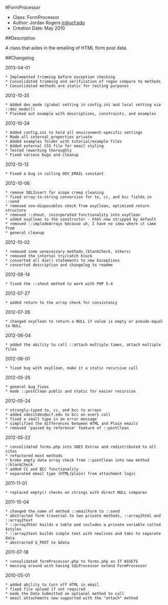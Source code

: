 #FormProcessor

- Class: FormProcessor
- Author: Jordan Rogers <jr@ucf.edu>
- Creation Date: May 2010

##Description

A class that aides in the emailing of HTML form post data.

##Changelog

2013-04-01

	* Implemented trimming before exception checking
	* Consolidated trimming and verification of regex compare to methods
	* Consolidated methods are static for testing purposes

2012-10-25
	
	* Added dev_mode (global setting in config.ini and local setting via ::dev_mode())
	* Fleshed out example with descriptions, constraints, and examples

2012-10-24

	* Added config.ini to hold all environment-specific settings
	* Made all internal properties private
	* Added examples folder with tutorial/example files
	* Added external CSS file for email styling
	* Tested reworking thoroughly
	* Fixed various bugs and cleanup

2012-10-12

	* Fixed a bug in calling DEV_EMAIL constant

2012-10-06

	* remove SQLInsert for scope creep cleaning
	* fixed array-to-string conversion for to, cc, and bcc fields in ::send
	* removed non-disposables check from oxyClean, optimized return structure
	* removed ::shout, incorporated functionality into oxyClean
	* added oxyClean to the constructor - html now stripped by default
	* removed ::implodeArrays because uh, I have no idea where it came from
	* general cleanup

2012-10-02

	* removed some unnecessary methods (blankCheck, others)
	* removed the internal try/catch block
	* converted all die() statements to new Exceptions
	* converted description and changelog to readme

2012-08-14

	* fixed the ::shout method to work with PHP 5.4

2012-07-27

	* added return to the array check for consistency

2012-07-26

	* changed oxyClean to return a NULL if value is empty or pseudo-equal to NULL

2012-06-04

	* added the ability to call ::attach multiple times, attach multiple files

2012-06-01

	* fixed bug with oxyClean, make it a static recursive call

2012-05-25

	* general bug fixes
	* made ::postClean public and static for easier recursion

2012-05-24

	* strongly-typed to, cc, and bcc to arrays
	* added sdesitdev@ucf.edu to bcc on every call
	* fixed a small typo in an error message
	* simplified the differences between HTML and Plain emails
	* removed 'passed by reference' feature of ::postClean

2012-05-22

	* consolidated forms.php into SDES Extras and redistributed to all sites
	* refactored most methods
	* broke empty data array check from ::postClean into new method ::blankCheck
	* added CC and BCC functionality
	* separated email type (HTML/plain) from attachment logic

2011-11-01

	* replaced empty() checks on strings with direct NULL compares

2011-10-04

	* changed the name of method ::emailForm to ::send
	* abstracted form traversal to two private methods, ::array2html and ::array2text
	* ::array2html builds a table and includes a private variable called $styles
	* ::array2text builds simple text with newlines and tabs to separate data
	* abstracted $_POST to $data

2011-07-18

	* consolidated formProcessor.php to forms.php on IT ASSETS
	* messing around with having SQLProcessor extend FormProcessor

2010-05-01

	* added ability to turn off HTML in email
	* fixed file upload if not required
	* made the Date Submitted an optional method to call 
	* email attachments now supported with the "attach" method